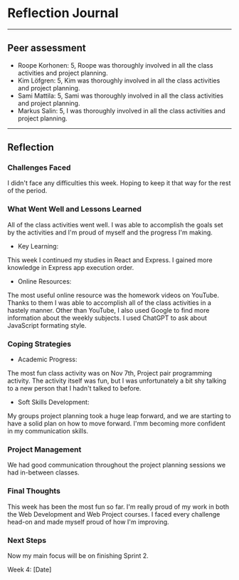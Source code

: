 # Reflection Journal

----

## Peer assessment

- Roope Korhonen:
5,
Roope was thoroughly involved in all the class activities and project planning.
- Kim Löfgren:
5,
Kim was thoroughly involved in all the class activities and project planning.
- Sami Mattila:
5,
Sami was thoroughly involved in all the class activities and project planning.
- Markus Salin:
5,
I was thoroughly involved in all the class activities and project planning.

----

## Reflection

### Challenges Faced

I didn't face any difficulties this week. Hoping to keep it that way for the rest of the period.

### What Went Well and Lessons Learned

All of the class activities went well. I was able to accomplish the goals set by the activities and I'm proud of myself and the progress I'm making.

- Key Learning:

This week I continued my studies in React and Express. I gained more knowledge in Express app execution order.

- Online Resources:

The most useful online resource was the homework videos on YouTube. Thanks to them I was able to accomplish all of the class activities in a hastely manner.
Other than YouTube, I also used Google to find more information about the weekly subjects.
I used ChatGPT to ask about JavaScript formating style.

### Coping Strategies

- Academic Progress:

The most fun class activity was on Nov 7th, Project pair programming activity. The activity itself was fun, but I was unfortunately a bit shy talking to a new person that I hadn't talked to before.

- Soft Skills Development:

My groups project planning took a huge leap forward, and we are starting to have a solid plan on how to move forward. I'mm becoming more confident in my communication skills.

### Project Management

We had good communication throughout the project planning sessions we had in-between classes.

### Final Thoughts

This week has been the most fun so far. I'm really proud of my work in both the Web Development and Web Project courses. I faced every challenge head-on and made myself proud of how I'm improving.

### Next Steps

Now my main focus will be on finishing Sprint 2.

Week 4: [Date]
